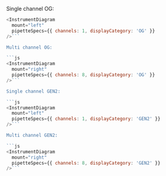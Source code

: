 Single channel OG:

````js
<InstrumentDiagram
  mount="left"
  pipetteSpecs={{ channels: 1, displayCategory: 'OG' }}
/>```

Multi channel OG:

```js
<InstrumentDiagram
  mount="right"
  pipetteSpecs={{ channels: 8, displayCategory: 'OG' }}
/>```

Single channel GEN2:

```js
<InstrumentDiagram
  mount="left"
  pipetteSpecs={{ channels: 1, displayCategory: 'GEN2' }}
/>```

Multi channel GEN2:

```js
<InstrumentDiagram
  mount="right"
  pipetteSpecs={{ channels: 8, displayCategory: 'GEN2' }}
/>```
````
